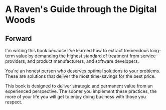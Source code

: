 # A Raven's Guide through the Digital Woods

## Forward
I'm writing this book because I've learned how to extract tremendous
long-term value by demanding the highest standard of treatment from
service providers, and product manufacturers, and software developers.

You're an honest person who deserves optimal solutions to your problems.
These are solutions that deliver the most time-savings for the best price.

This book is designed to deliver strategic and permanent value from
an experienced perspective. The sooner you implement these practices,
the more of your life you will get to enjoy doing business with those
you respect.
